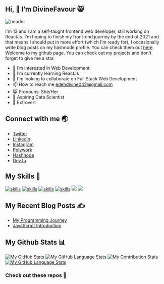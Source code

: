 ## Hi, 👋 I’m DivineFavour 😸

![header](https://user-images.githubusercontent.com/74861009/136716365-024c8bbe-3fe1-4fc5-95e0-a1ba11e92752.jpg)

I'm 13 and I am a self-taught frontend web developer, still working on ReactJs. I'm hoping to finish my front-end journey by the end of 2021 and that means I should put in more effort (which I'm ready for), I occasionally write blog posts on my hashnode profile. You can check them out [here](https://www.favor.hashnode.dev). Welcome to my github page. You can check out my projects and don't forget to give me a star.

- 👀 I’m interested in Web Development
- 🌱 I’m currently learning ReactJs
- 👭 I'm looking to collaborate on Full Stack Web Development
- 📫 How to reach me edehdivine042@gmail.com 
- 😸 Pronouns: She/Her
- 🤖 Aspiring Data Scientist
- 💃 Extrovert

## Connect with me 🌏
- [Twitter](https://twitter.com/Divine_Edeh1)
- [Linkedin](https://www.linkedin.com/in/divine-edeh/)
- [Instagram](https://www.instagram.com/divine_edeh/)
- [Polywork](https://www.polywork.com/favor)
- [Hashnode](https://hashnode.com/@Favor)
- [Dev.to](https://dev.to/favor)

## My Skills 🤹
[![skills](https://pure-escarpment-54474.herokuapp.com/api?type=html)](https://github.com/betterTisen/github-skill-card)
[![skills](https://pure-escarpment-54474.herokuapp.com/api?type=css)](https://github.com/betterTisen/github-skill-card)
[![skills](https://pure-escarpment-54474.herokuapp.com/api?type=javascript)](https://github.com/betterTisen/github-skill-card)
[![skills](https://pure-escarpment-54474.herokuapp.com/api?type=react)](https://github.com/betterTisen/github-skill-card)
![](https://camo.githubusercontent.com/92dde1e7c42c013a5fce4dfeee0843f06710bfd38a610885e33a273c7eca0d22/68747470733a2f2f696d672e736869656c64732e696f2f62616467652f4e65746c6966792d3030433742373f7374796c653d666f722d7468652d6261646765266c6f676f3d6e65746c696679266c6f676f436f6c6f723d7768697465)
![](https://camo.githubusercontent.com/3bcc8da5c94cefdf2d976837d1be601f4d44d36b58d9590e36debe834a6e34de/68747470733a2f2f696d672e736869656c64732e696f2f62616467652f4865726f6b752d3433303039383f7374796c653d666f722d7468652d6261646765266c6f676f3d6865726f6b75266c6f676f436f6c6f723d7768697465)


## My Recent Blog Posts ✍️
- [My Programming Journey](https://favor.hashnode.dev/my-programming-journey)
- [JavaScript Introduction](https://favor.hashnode.dev/javascript-introduction)

## My Github Stats 📊
[![My GitHub Stats](https://github-readme-stats.vercel.app/api/?username=nmasi322&count_private=true&theme=react&showicons=true)]()
[![My GitHub Language Stats](https://github-readme-stats.vercel.app/api/top-langs/?username=nmasi322&langs_count=5&theme=react)]()
[![My Contribution Stats](https://github-contribution-stats.vercel.app/api/?username=nmasi322)](https://github.com/nmasi322/github-contribution-stats/)
[![My GitHub Language Stats](https://github-readme-stats.vercel.app/api/pin/?username=nmasi322&theme=react)]()



### Check out these repos 📃

<!---
nmasi322/nmasi322 is a ✨ special ✨ repository because its `README.md` (this file) appears on your GitHub profile.
You can click the Preview link to take a look at your changes.
--->
